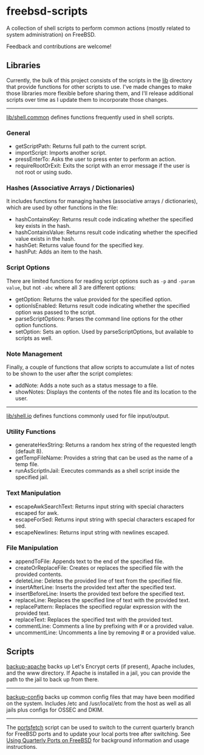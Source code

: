# freebsd-scripts

A collection of shell scripts to perform common actions (mostly related to system administration) on FreeBSD.

Feedback and contributions are welcome!

## Libraries

Currently, the bulk of this project consists of the scripts in the [lib](lib) directory that provide functions for other scripts to use. I've made changes to make those libraries more flexible before sharing them, and I'll release additional scripts over time as I update them to incorporate those changes.

---

[lib/shell.common](lib/shell.common) defines functions frequently used in shell scripts.

### General

* getScriptPath: Returns full path to the current script.
* importScript: Imports another script.
* pressEnterTo: Asks the user to press enter to perform an action.
* requireRootOrExit: Exits the script with an error message if the user is not root or using sudo.

### Hashes (Associative Arrays / Dictionaries)

It includes functions for managing hashes (associative arrays / dictionaries), which are used by other functions in the file:

* hashContainsKey: Returns result code indicating whether the specified key exists in the hash.
* hashContainsValue: Returns result code indicating whether the specified value exists in the hash.
* hashGet: Returns value found for the specified key.
* hashPut: Adds an item to the hash.

### Script Options

There are limited functions for reading script options such as `-p` and `-param value`, but not `-abc` where all 3 are different options:

* getOption: Returns the value provided for the specified option.
* optionIsEnabled: Returns result code indicating whether the specified option was passed to the script.
* parseScriptOptions: Parses the command line options for the other option functions.
* setOption: Sets an option. Used by parseScriptOptions, but available to scripts as well.

### Note Management

Finally, a couple of functions that allow scripts to accumulate a list of notes to be shown to the user after the script completes:

* addNote: Adds a note such as a status message to a file.
* showNotes: Displays the contents of the notes file and its location to the user.

---

[lib/shell.io](lib/shell.io) defines functions commonly used for file input/output.

### Utility Functions

* generateHexString: Returns a random hex string of the requested length (default 8).
* getTempFileName: Provides a string that can be used as the name of a temp file.
* runAsScriptInJail: Executes commands as a shell script inside the specified jail.

### Text Manipulation

* escapeAwkSearchText: Returns input string with special characters escaped for awk.
* escapeForSed: Returns input string with special characters escaped for sed.
* escapeNewlines: Returns input string with newlines escaped.

### File Manipulation

* appendToFile: Appends text to the end of the specified file.
* createOrReplaceFile: Creates or replaces the specified file with the provided contents.
* deleteLine: Deletes the provided line of text from the specified file.
* insertAfterLine: Inserts the provided text after the specified text.
* insertBeforeLine: Inserts the provided text before the specified text.
* replaceLine: Replaces the specified line of text with the provided text.
* replacePattern: Replaces the specified regular expression with the provided text.
* replaceText: Replaces the specified text with the provided text.
* commentLine: Comments a line by prefixing with # or a provided value.
* uncommentLine: Uncomments a line by removing # or a provided value.

## Scripts

[backup-apache](backup-apache) backs up Let's Encrypt certs (if present), Apache includes, and the www directory. If Apache is installed in a jail, you can provide the path to the jail to back up from there.

---

[backup-config](backup-config) backs up common config files that may have been modified on the system. Includes /etc and /usr/local/etc from the host as well as all jails plus configs for OSSEC and DKIM.

---

The [portsfetch](portsfetch) script can be used to switch to the current quarterly branch for FreeBSD ports and to update your local ports tree after switching. See [Using Quarterly Ports on FreeBSD](https://chriswells.io/blog/using-quarterly-ports-on-freebsd) for background information and usage instructions.
